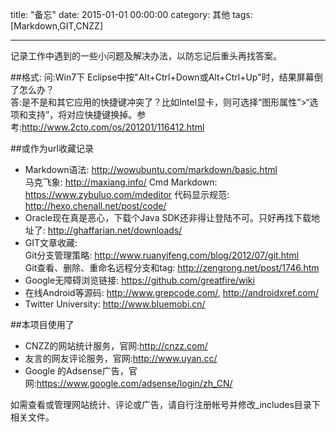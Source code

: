 title: "备忘"
date: 2015-01-01 00:00:00
category: 其他
tags: [Markdown,GIT,CNZZ]

---

记录工作中遇到的一些小问题及解决办法，以防忘记后重头再找答案。

##格式:
问:Win7下 Eclipse中按"Alt+Ctrl+Down或Alt+Ctrl+Up"时，结果屏幕倒了怎么办？  
答:是不是和其它应用的快捷键冲突了？比如Intel显卡，则可选择“图形属性”>“选项和支持”，将对应快捷键换掉。参考:http://www.2cto.com/os/201201/116412.html

##或作为url收藏记录
- Markdown语法: <http://wowubuntu.com/markdown/basic.html>  
    马克飞象: <http://maxiang.info/>
    Cmd Markdown: <https://www.zybuluo.com/mdeditor>
    代码显示规范: <http://hexo.chenall.net/post/code/>
- Oracle现在真是恶心，下载个Java SDK还非得让登陆不可。只好再找下载地址了: <http://ghaffarian.net/downloads/>  
- GIT文章收藏:  
    Git分支管理策略: <http://www.ruanyifeng.com/blog/2012/07/git.html>    
    Git查看、删除、重命名远程分支和tag: http://zengrong.net/post/1746.htm  
- Google无障碍浏览链接: <https://github.com/greatfire/wiki>  
- 在线Android等源码: <http://www.grepcode.com/>, <http://androidxref.com/>  
- Twitter University: <http://www.bluemobi.cn/>  

##本项目使用了

- CNZZ的网站统计服务，官网:<http://cnzz.com/>
- 友言的网友评论服务，官网:<http://www.uyan.cc/>  
- Google 的Adsense广告，官网:<https://www.google.com/adsense/login/zh_CN/>  

如需查看或管理网站统计、评论或广告，请自行注册帐号并修改_includes目录下相关文件。
